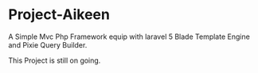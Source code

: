 # Project-Aikeen
A Simple Mvc Php Framework equip with laravel 5 Blade Template Engine and Pixie Query Builder.

This Project is still on going. 
